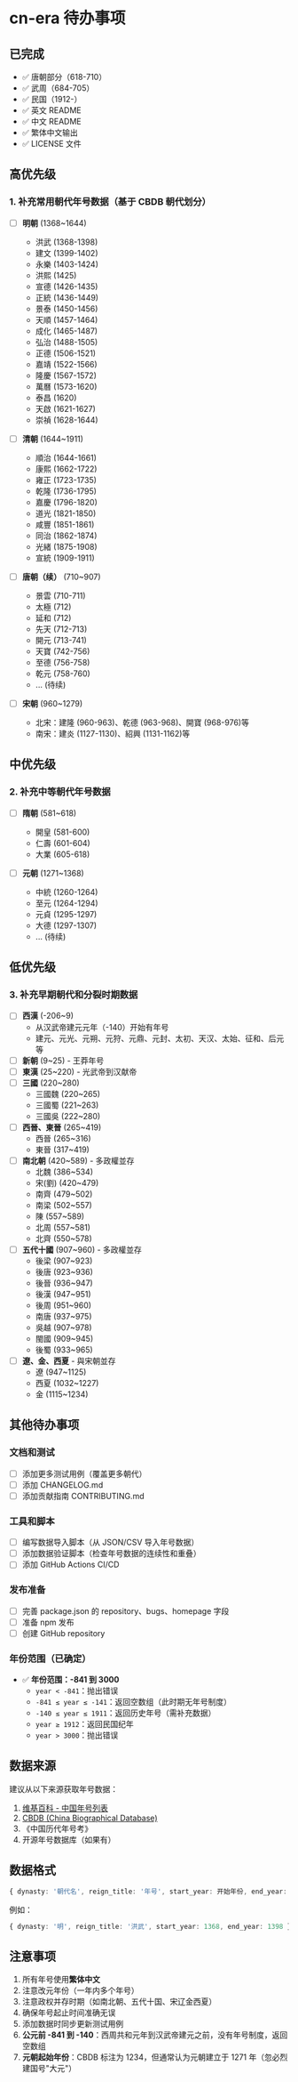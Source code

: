 # cn-era 待办事项

## 已完成
- ✅ 唐朝部分（618-710）
- ✅ 武周（684-705）
- ✅ 民国（1912-）
- ✅ 英文 README
- ✅ 中文 README
- ✅ 繁体中文输出
- ✅ LICENSE 文件

## 高优先级

### 1. 补充常用朝代年号数据（基于 CBDB 朝代划分）
- [ ] **明朝** (1368~1644)
  - 洪武 (1368-1398)
  - 建文 (1399-1402)
  - 永樂 (1403-1424)
  - 洪熙 (1425)
  - 宣德 (1426-1435)
  - 正統 (1436-1449)
  - 景泰 (1450-1456)
  - 天順 (1457-1464)
  - 成化 (1465-1487)
  - 弘治 (1488-1505)
  - 正德 (1506-1521)
  - 嘉靖 (1522-1566)
  - 隆慶 (1567-1572)
  - 萬曆 (1573-1620)
  - 泰昌 (1620)
  - 天啟 (1621-1627)
  - 崇禎 (1628-1644)

- [ ] **清朝** (1644~1911)
  - 順治 (1644-1661)
  - 康熙 (1662-1722)
  - 雍正 (1723-1735)
  - 乾隆 (1736-1795)
  - 嘉慶 (1796-1820)
  - 道光 (1821-1850)
  - 咸豐 (1851-1861)
  - 同治 (1862-1874)
  - 光緒 (1875-1908)
  - 宣統 (1909-1911)

- [ ] **唐朝（续）** (710~907)
  - 景雲 (710-711)
  - 太極 (712)
  - 延和 (712)
  - 先天 (712-713)
  - 開元 (713-741)
  - 天寶 (742-756)
  - 至德 (756-758)
  - 乾元 (758-760)
  - ... (待续)

- [ ] **宋朝** (960~1279)
  - 北宋：建隆 (960-963)、乾德 (963-968)、開寶 (968-976)等
  - 南宋：建炎 (1127-1130)、紹興 (1131-1162)等

## 中优先级

### 2. 补充中等朝代年号数据
- [ ] **隋朝** (581~618)
  - 開皇 (581-600)
  - 仁壽 (601-604)
  - 大業 (605-618)

- [ ] **元朝** (1271~1368)
  - 中統 (1260-1264)
  - 至元 (1264-1294)
  - 元貞 (1295-1297)
  - 大德 (1297-1307)
  - ... (待续)

## 低优先级

### 3. 补充早期朝代和分裂时期数据
- [ ] **西漢** (-206~9)
  - 从汉武帝建元元年（-140）开始有年号
  - 建元、元光、元朔、元狩、元鼎、元封、太初、天汉、太始、征和、后元等
- [ ] **新朝** (9~25) - 王莽年号
- [ ] **東漢** (25~220) - 光武帝到汉献帝
- [ ] **三國** (220~280)
  - 三國魏 (220~265)
  - 三國蜀 (221~263)
  - 三國吳 (222~280)
- [ ] **西晉、東晉** (265~419)
  - 西晉 (265~316)
  - 東晉 (317~419)
- [ ] **南北朝** (420~589) - 多政權並存
  - 北魏 (386~534)
  - 宋(劉) (420~479)
  - 南齊 (479~502)
  - 南梁 (502~557)
  - 陳 (557~589)
  - 北周 (557~581)
  - 北齊 (550~578)
- [ ] **五代十國** (907~960) - 多政權並存
  - 後梁 (907~923)
  - 後唐 (923~936)
  - 後晉 (936~947)
  - 後漢 (947~951)
  - 後周 (951~960)
  - 南唐 (937~975)
  - 吳越 (907~978)
  - 閩國 (909~945)
  - 後蜀 (933~965)
- [ ] **遼、金、西夏** - 與宋朝並存
  - 遼 (947~1125)
  - 西夏 (1032~1227)
  - 金 (1115~1234)

## 其他待办事项

### 文档和测试
- [ ] 添加更多测试用例（覆盖更多朝代）
- [ ] 添加 CHANGELOG.md
- [ ] 添加贡献指南 CONTRIBUTING.md

### 工具和脚本
- [ ] 编写数据导入脚本（从 JSON/CSV 导入年号数据）
- [ ] 添加数据验证脚本（检查年号数据的连续性和重叠）
- [ ] 添加 GitHub Actions CI/CD

### 发布准备
- [ ] 完善 package.json 的 repository、bugs、homepage 字段
- [ ] 准备 npm 发布
- [ ] 创建 GitHub repository

### 年份范围（已确定）
- ✅ **年份范围：-841 到 3000**
  - `year < -841`：抛出错误
  - `-841 ≤ year ≤ -141`：返回空数组（此时期无年号制度）
  - `-140 ≤ year ≤ 1911`：返回历史年号（需补充数据）
  - `year ≥ 1912`：返回民国纪年
  - `year > 3000`：抛出错误

## 数据来源

建议从以下来源获取年号数据：
1. [维基百科 - 中国年号列表](https://zh.wikipedia.org/wiki/中国年号列表)
2. [CBDB (China Biographical Database)](https://projects.iq.harvard.edu/cbdb)
3. 《中国历代年号考》
4. 开源年号数据库（如果有）

## 数据格式

```typescript
{ dynasty: '朝代名', reign_title: '年号', start_year: 开始年份, end_year: 结束年份 }
```

例如：
```typescript
{ dynasty: '明', reign_title: '洪武', start_year: 1368, end_year: 1398 }
```

## 注意事项

1. 所有年号使用**繁体中文**
2. 注意改元年份（一年内多个年号）
3. 注意政权并存时期（如南北朝、五代十国、宋辽金西夏）
4. 确保年号起止时间准确无误
5. 添加数据时同步更新测试用例
6. **公元前 -841 到 -140**：西周共和元年到汉武帝建元之前，没有年号制度，返回空数组
7. **元朝起始年份**：CBDB 标注为 1234，但通常认为元朝建立于 1271 年（忽必烈建国号"大元"）
